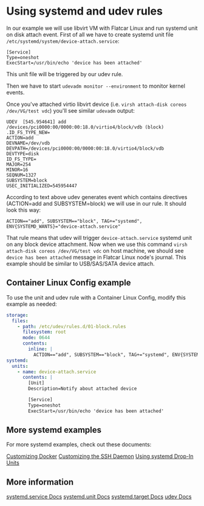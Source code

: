 # Using systemd and udev rules

In our example we will use libvirt VM with Flatcar Linux and run systemd unit on disk attach event. First of all we have to create systemd unit file `/etc/systemd/system/device-attach.service`:

```
[Service]
Type=oneshot
ExecStart=/usr/bin/echo 'device has been attached'
```

This unit file will be triggered by our udev rule.

Then we have to start `udevadm monitor --environment` to monitor kernel events.

Once you've attached virtio libvirt device (i.e. `virsh attach-disk coreos /dev/VG/test vdc`) you'll see similar `udevadm` output:

```
UDEV  [545.954641] add      /devices/pci0000:00/0000:00:18.0/virtio4/block/vdb (block)
.ID_FS_TYPE_NEW=
ACTION=add
DEVNAME=/dev/vdb
DEVPATH=/devices/pci0000:00/0000:00:18.0/virtio4/block/vdb
DEVTYPE=disk
ID_FS_TYPE=
MAJOR=254
MINOR=16
SEQNUM=1327
SUBSYSTEM=block
USEC_INITIALIZED=545954447
```

According to text above udev generates event which contains directives (ACTION=add and SUBSYSTEM=block) we will use in our rule. It should look this way:

```
ACTION=="add", SUBSYSTEM=="block", TAG+="systemd", ENV{SYSTEMD_WANTS}="device-attach.service"
```

That rule means that udev will trigger `device-attach.service` systemd unit on any block device attachment. Now when we use this command `virsh attach-disk coreos /dev/VG/test vdc` on host machine, we should see `device has been attached` message in Flatcar Linux node's journal. This example should be similar to USB/SAS/SATA device attach.

## Container Linux Config example

To use the unit and udev rule with a Container Linux Config, modify this example as needed:

```yaml container-linux-config
storage:
  files:
    - path: /etc/udev/rules.d/01-block.rules
      filesystem: root
      mode: 0644
      contents:
        inline: |
          ACTION=="add", SUBSYSTEM=="block", TAG+="systemd", ENV{SYSTEMD_WANTS}="device-attach.service"
systemd:
  units:
    - name: device-attach.service
      contents: |
        [Unit]
        Description=Notify about attached device

        [Service]
        Type=oneshot
        ExecStart=/usr/bin/echo 'device has been attached'
```

## More systemd examples

For more systemd examples, check out these documents:

[Customizing Docker][customizing-docker]
[Customizing the SSH Daemon][customizing-sshd]
[Using systemd Drop-In Units][drop-in]

[drop-in]: using-systemd-drop-in-units.md
[customizing-sshd]: customizing-sshd.md#changing-the-sshd-port
[customizing-docker]: customizing-docker.md#using-a-dockercfg-file-for-authentication

## More information

<a class="btn btn-default" href="http://www.freedesktop.org/software/systemd/man/systemd.service.html">systemd.service Docs</a>
<a class="btn btn-default" href="http://www.freedesktop.org/software/systemd/man/systemd.unit.html">systemd.unit Docs</a>
<a class="btn btn-default" href="http://www.freedesktop.org/software/systemd/man/systemd.target.html">systemd.target Docs</a>
<a class="btn btn-default" href="http://www.freedesktop.org/software/systemd/man/udev.html">udev Docs</a>
